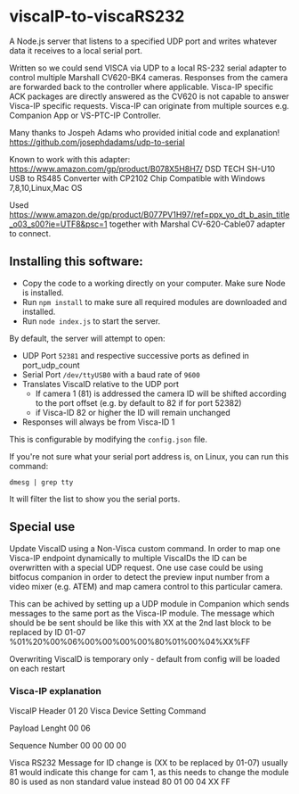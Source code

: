 # viscaIP-to-viscaRS232

A Node.js server that listens to a specified UDP port and writes whatever data it receives to a local serial port.

Written so we could send VISCA via UDP to a local RS-232 serial adapter to control multiple Marshall CV620-BK4 cameras.
Responses from the camera are forwarded back to the controller where applicable. Visca-IP specific ACK packages are directly answered as the CV620 is not capable to answer Visca-IP specific requests.
Visca-IP can originate from multiple sources e.g. Companion App or VS-PTC-IP Controller.

Many thanks to Jospeh Adams who provided initial code and explanation!
https://github.com/josephdadams/udp-to-serial

Known to work with this adapter:
https://www.amazon.com/gp/product/B078X5H8H7/
DSD TECH SH-U10 USB to RS485 Converter with CP2102 Chip Compatible with Windows 7,8,10,Linux,Mac OS

Used
https://www.amazon.de/gp/product/B077PV1H97/ref=ppx_yo_dt_b_asin_title_o03_s00?ie=UTF8&psc=1 together with Marshal CV-620-Cable07 adapter to connect.

## Installing this software:

- Copy the code to a working directly on your computer. Make sure Node is installed.
- Run `npm install` to make sure all required modules are downloaded and installed.
- Run `node index.js` to start the server.

By default, the server will attempt to open:

- UDP Port `52381` and respective successive ports as defined in port_udp_count
- Serial Port `/dev/ttyUSB0` with a baud rate of `9600`
- Translates ViscaID relative to the UDP port
  - If camera 1 (81) is addressed the camera ID will be shifted according to the port offset (e.g. by default to 82 if for port 52382)
  - if Visca-ID 82 or higher the ID will remain unchanged
- Responses will always be from Visca-ID 1

This is configurable by modifying the `config.json` file.

If you're not sure what your serial port address is, on Linux, you can run this command:

`dmesg | grep tty`

It will filter the list to show you the serial ports.

## Special use

Update ViscaID using a Non-Visca custom command.
In order to map one Visca-IP endpoint dynamically to multiple ViscaIDs the ID can be overwritten with a special UDP request.
One use case could be using bitfocus companion in order to detect the preview input number from a video mixer (e.g. ATEM) and map camera control to this particular camera.

This can be achived by setting up a UDP module in Companion which sends messages to the same port as the Visca-IP module.
The message which should be be sent should be like this with XX at the 2nd last block to be replaced by ID 01-07
%01%20%00%06%00%00%00%00%80%01%00%04%XX%FF

Overwriting ViscaID is temporary only - default from config will be loaded on each restart

### Visca-IP explanation

ViscaIP Header
01 20 Visca Device Setting Command

Payload Lenght
00 06

Sequence Number
00 00 00 00

Visca RS232 Message for ID change is (XX to be replaced by 01-07)
usually 81 would indicate this change for cam 1, as this needs to change the module 80 is used as non standard value instead
80 01 00 04 XX FF
